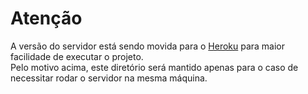 <h1> Atenção </h1>
A versão do servidor está sendo movida para o <a href="https://www.heroku.com/">Heroku</a> para maior facilidade de executar o projeto.<br />
Pelo motivo acima, este diretório será mantido apenas para o caso de necessitar rodar o servidor na mesma máquina.
